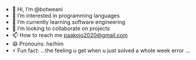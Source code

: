 - 👋 Hi, I’m @botweani
- 👀 I’m interested in programming languages
- 🌱 I’m currently learning software engineering
- 💞️ I’m looking to collaborate on projects
- 📫 How to reach me paakojo2020@gmail.com
- 😄 Pronouns: he/him
- ⚡ Fun fact: ...the feeling u get when u just solved a whole week error ...

<!---
botweani/botweani is a ✨ special ✨ repository because its `README.md` (this file) appears on your GitHub profile.
You can click the Preview link to take a look at your changes.
--->
